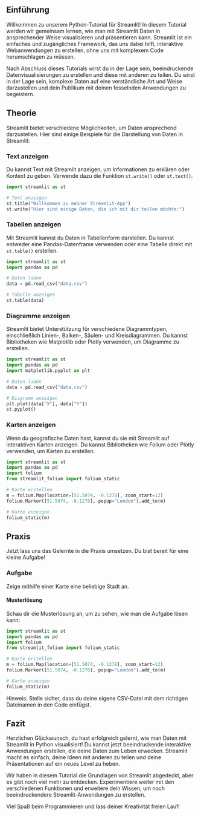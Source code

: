 ## Einführung
Willkommen zu unserem Python-Tutorial für Streamlit! In diesem Tutorial werden wir gemeinsam lernen, wie man mit Streamlit Daten in ansprechender Weise visualisieren und präsentieren kann. Streamlit ist ein einfaches und zugängliches Framework, das uns dabei hilft, interaktive Webanwendungen zu erstellen, ohne uns mit komplexem Code herumschlagen zu müssen.

Nach Abschluss dieses Tutorials wirst du in der Lage sein, beeindruckende Datenvisualisierungen zu erstellen und diese mit anderen zu teilen. Du wirst in der Lage sein, komplexe Daten auf eine verständliche Art und Weise darzustellen und dein Publikum mit deinen fesselnden Anwendungen zu begeistern.

## Theorie
Streamlit bietet verschiedene Möglichkeiten, um Daten ansprechend darzustellen. Hier sind einige Beispiele für die Darstellung von Daten in Streamlit:

### Text anzeigen
Du kannst Text mit Streamlit anzeigen, um Informationen zu erklären oder Kontext zu geben. Verwende dazu die Funktion `st.write()` oder `st.text()`.

```python
import streamlit as st

# Text anzeigen
st.title("Willkommen zu meiner Streamlit-App")
st.write("Hier sind einige Daten, die ich mit dir teilen möchte:")
```

### Tabellen anzeigen
Mit Streamlit kannst du Daten in Tabellenform darstellen. Du kannst entweder eine Pandas-Datenframe verwenden oder eine Tabelle direkt mit `st.table()` erstellen.

```python
import streamlit as st
import pandas as pd

# Daten laden
data = pd.read_csv("data.csv")

# Tabelle anzeigen
st.table(data)
```

### Diagramme anzeigen
Streamlit bietet Unterstützung für verschiedene Diagrammtypen, einschließlich Linien-, Balken-, Säulen- und Kreisdiagrammen. Du kannst Bibliotheken wie Matplotlib oder Plotly verwenden, um Diagramme zu erstellen.

```python
import streamlit as st
import pandas as pd
import matplotlib.pyplot as plt

# Daten laden
data = pd.read_csv("data.csv")

# Diagramm anzeigen
plt.plot(data["X"], data["Y"])
st.pyplot()
```

### Karten anzeigen
Wenn du geografische Daten hast, kannst du sie mit Streamlit auf interaktiven Karten anzeigen. Du kannst Bibliotheken wie Folium oder Plotly verwenden, um Karten zu erstellen.

```python
import streamlit as st
import pandas as pd
import folium
from streamlit_folium import folium_static

# Karte erstellen
m = folium.Map(location=[51.5074, -0.1278], zoom_start=12)
folium.Marker([51.5074, -0.1278], popup="London").add_to(m)

# Karte anzeigen
folium_static(m)
```

## Praxis
Jetzt lass uns das Gelernte in die Praxis umsetzen. Du bist bereit für eine kleine Aufgabe!

### Aufgabe
Zeige mithilfe einer Karte eine beliebige Stadt an.

#### Musterlösung
Schau dir die Musterlösung an, um zu sehen, wie man die Aufgabe lösen kann:

```python
import streamlit as st
import pandas as pd
import folium
from streamlit_folium import folium_static

# Karte erstellen
m = folium.Map(location=[51.5074, -0.1278], zoom_start=12)
folium.Marker([51.5074, -0.1278], popup="London").add_to(m)

# Karte anzeigen
folium_static(m)
```

Hinweis: Stelle sicher, dass du deine eigene CSV-Datei mit dem richtigen Dateinamen in den Code einfügst.

## Fazit
Herzlichen Glückwunsch, du hast erfolgreich gelernt, wie man Daten mit Streamlit in Python visualisiert! Du kannst jetzt beeindruckende interaktive Anwendungen erstellen, die deine Daten zum Leben erwecken. Streamlit macht es einfach, deine Ideen mit anderen zu teilen und deine Präsentationen auf ein neues Level zu heben.

Wir haben in diesem Tutorial die Grundlagen von Streamlit abgedeckt, aber es gibt noch viel mehr zu entdecken. Experimentiere weiter mit den verschiedenen Funktionen und erweitere dein Wissen, um noch beeindruckendere Streamlit-Anwendungen zu erstellen.

Viel Spaß beim Programmieren und lass deiner Kreativität freien Lauf!